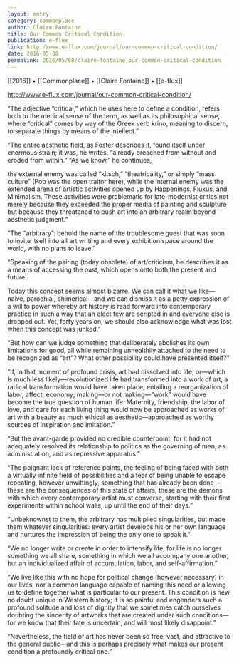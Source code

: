 ```yaml
---
layout: entry
category: commonplace
author: Claire Fontaine
title: Our Common Critical Condition
publication: e-flux
link: http://www.e-flux.com/journal/our-common-critical-condition/
date: 2016-05-08
permalink: 2016/05/08/claire-fontaine-our-common-critical-condition
---
```


[[2016]] • [[Commonplace]] • [[Claire Fontaine]] • [[e-flux]]

http://www.e-flux.com/journal/our-common-critical-condition/

“The adjective “critical,” which he uses here to define a condition, refers both to the medical sense of the term, as well as its philosophical sense, where “critical” comes by way of the Greek verb krino, meaning to discern, to separate things by means of the intellect.”

“The entire aesthetic field, as Foster describes it, found itself under enormous strain; it was, he writes, “already breached from without and eroded from within.” “As we know,” he continues,

the external enemy was called “kitsch,” “theatricality,” or simply “mass culture” (Pop was the open traitor here), while the internal enemy was the extended arena of artistic activities opened up by Happenings, Fluxus, and Minimalism. These activities were problematic for late-modernist critics not merely because they exceeded the proper media of painting and sculpture but because they threatened to push art into an arbitrary realm beyond aesthetic judgment.”

“The “arbitrary”: behold the name of the troublesome guest that was soon to invite itself into all art writing and every exhibition space around the world, with no plans to leave.”

“Speaking of the pairing (today obsolete) of art/criticism, he describes it as a means of accessing the past, which opens onto both the present and future:

Today this concept seems almost bizarre. We can call it what we like—naive, parochial, chimerical—and we can dismiss it as a petty expression of a will to power whereby art history is read forward into contemporary practice in such a way that an elect few are scripted in and everyone else is dropped out. Yet, forty years on, we should also acknowledge what was lost when this concept was junked.”

“But how can we judge something that deliberately abolishes its own limitations for good, all while remaining unhealthily attached to the need to be recognized as “art”? What other possibility could have presented itself?”

“If, in that moment of profound crisis, art had dissolved into life, or—which is much less likely—revolutionized life had transformed into a work of art, a radical transformation would have taken place, entailing a reorganization of labor, affect, economy; making—or not making—“work” would have become the true question of human life. Maternity, friendship, the labor of love, and care for each living thing would now be approached as works of art with a beauty as much ethical as aesthetic—approached as worthy sources of inspiration and imitation.”

“But the avant-garde provided no credible counterpoint, for it had not adequately resolved its relationship to politics as the governing of men, as administration, and as repressive apparatus.”

“The poignant lack of reference points, the feeling of being faced with both a virtually infinite field of possibilities and a fear of being unable to escape repeating, however unwittingly, something that has already been done—these are the consequences of this state of affairs; these are the demons with which every contemporary artist must converse, starting with their first experiments within school walls, up until the end of their days.”

“Unbeknownst to them, the arbitrary has multiplied singularities, but made them whatever singularities: every artist develops his or her own language and nurtures the impression of being the only one to speak it.”

“We no longer write or create in order to intensify life, for life is no longer something we all share, something in which we all accompany one another, but an individualized affair of accumulation, labor, and self-affirmation.”

“We live like this with no hope for political change (however necessary) in our lives, nor a common language capable of naming this need or allowing us to define together what is particular to our present. This condition is new, no doubt unique in Western history; it is so painful and engenders such a profound solitude and loss of dignity that we sometimes catch ourselves doubting the sincerity of artworks that are created under such conditions—for we know that their fate is uncertain, and will most likely disappoint.”

“Nevertheless, the field of art has never been so free, vast, and attractive to the general public—and this is perhaps precisely what makes our present condition a profoundly critical one.”

